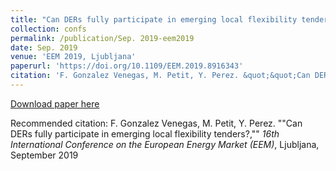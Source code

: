 ```yaml
---
title: "Can DERs fully participate in emerging local flexibility tenders?"
collection: confs
permalink: /publication/Sep. 2019-eem2019
date: Sep. 2019
venue: 'EEM 2019, Ljubljana'
paperurl: 'https://doi.org/10.1109/EEM.2019.8916343'
citation: 'F. Gonzalez Venegas, M. Petit, Y. Perez. &quot;&quot;Can DERs fully participate in emerging local flexibility tenders?,&quot;&quot; <i>16th International Conference on the European Energy Market (EEM)</i>, Ljubljana, September 2019'
---
```


<a href='https://doi.org/10.1109/EEM.2019.8916343'>Download paper here</a>

Recommended citation: F. Gonzalez Venegas, M. Petit, Y. Perez. ""Can DERs fully participate in emerging local flexibility tenders?,"" <i>16th International Conference on the European Energy Market (EEM)</i>, Ljubljana, September 2019